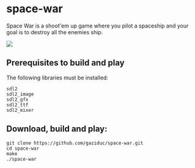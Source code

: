 # space-war
Space War is a shoot'em up game where you pilot a spaceship and your goal is to destroy all the enemies ship.

![](https://s5.gifyu.com/images/2019-12-29-002144_1920x1080_scrot.png)
## Prerequisites to build and play
The following libraries must be installed:
```
sdl2
sdl2_image
sdl2_gfx
sdl2_ttf
sdl2_mixer
```
## Download, build and play:
```shell
git clone https://github.com/gaziduc/space-war.git
cd space-war
make
./space-war
```
